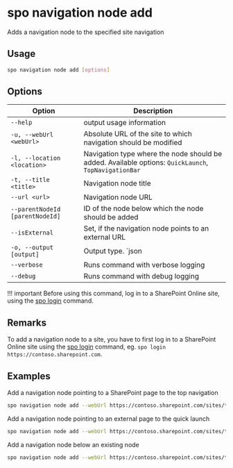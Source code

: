 # spo navigation node add

Adds a navigation node to the specified site navigation

## Usage

```sh
spo navigation node add [options]
```

## Options

Option|Description
------|-----------
`--help`|output usage information
`-u, --webUrl <webUrl>`|Absolute URL of the site to which navigation should be modified
`-l, --location <location>`|Navigation type where the node should be added. Available options: `QuickLaunch`, `TopNavigationBar`
`-t, --title <title>`|Navigation node title
`--url <url>`|Navigation node URL
`--parentNodeId [parentNodeId]`|ID of the node below which the node should be added
`--isExternal`|Set, if the navigation node points to an external URL
`-o, --output [output]`|Output type. `json|text`. Default `text`
`--verbose`|Runs command with verbose logging
`--debug`|Runs command with debug logging

!!! important
    Before using this command, log in to a SharePoint Online site, using the [spo login](../login.md) command.

## Remarks

To add a navigation node to a site, you have to first log in to a SharePoint Online site using the [spo login](../login.md) command, eg. `spo login https://contoso.sharepoint.com`.

## Examples

Add a navigation node pointing to a SharePoint page to the top navigation

```sh
spo navigation node add --webUrl https://contoso.sharepoint.com/sites/team-a --location TopNavigationBar --title About --url /sites/team-s/sitepages/about.aspx
```

Add a navigation node pointing to an external page to the quick launch

```sh
spo navigation node add --webUrl https://contoso.sharepoint.com/sites/team-a --location QuickLaunch --title "About us" --url https://contoso.com/about-us --isExternal
```

Add a navigation node below an existing node

```sh
spo navigation node add --webUrl https://contoso.sharepoint.com/sites/team-a --parentNodeId 2010 --title About --url /sites/team-s/sitepages/about.aspx
```